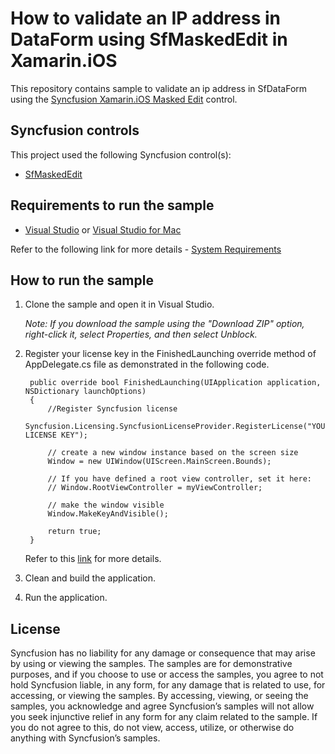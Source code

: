 # How to validate an IP address in DataForm using SfMaskedEdit in Xamarin.iOS

This repository contains sample to validate an ip address in SfDataForm using the [Syncfusion Xamarin.iOS Masked Edit](https://help.syncfusion.com/xamarin-ios/sfmaskededit/getting-started) control.

## Syncfusion controls

This project used the following Syncfusion control(s):
* [SfMaskedEdit](https://www.syncfusion.com/xamarin-ios-ui-controls/masked-textbox)

## Requirements to run the sample

* [Visual Studio](https://visualstudio.microsoft.com/downloads/) or [Visual Studio for Mac](https://visualstudio.microsoft.com/vs/mac/)

Refer to the following link for more details - [System Requirements](https://help.syncfusion.com/xamarin-ios/system-requirements)

## How to run the sample

1. Clone the sample and open it in Visual Studio.

   *Note: If you download the sample using the "Download ZIP" option, right-click it, select Properties, and then select Unblock.*
   
2. Register your license key in the FinishedLaunching override method of AppDelegate.cs file as demonstrated in the following code.

		public override bool FinishedLaunching(UIApplication application, NSDictionary launchOptions)
		{
			//Register Syncfusion license
			Syncfusion.Licensing.SyncfusionLicenseProvider.RegisterLicense("YOUR LICENSE KEY");

			// create a new window instance based on the screen size
			Window = new UIWindow(UIScreen.MainScreen.Bounds);

			// If you have defined a root view controller, set it here:
			// Window.RootViewController = myViewController;

			// make the window visible
			Window.MakeKeyAndVisible();

			return true;
		}
		
	Refer to this [link](https://help.syncfusion.com/xamarin-ios/licensing/overview) for more details.
	
3. Clean and build the application.

4. Run the application.

## License

Syncfusion has no liability for any damage or consequence that may arise by using or viewing the samples. The samples are for demonstrative purposes, and if you choose to use or access the samples, you agree to not hold Syncfusion liable, in any form, for any damage that is related to use, for accessing, or viewing the samples. By accessing, viewing, or seeing the samples, you acknowledge and agree Syncfusion’s samples will not allow you seek injunctive relief in any form for any claim related to the sample. If you do not agree to this, do not view, access, utilize, or otherwise do anything with Syncfusion’s samples.
